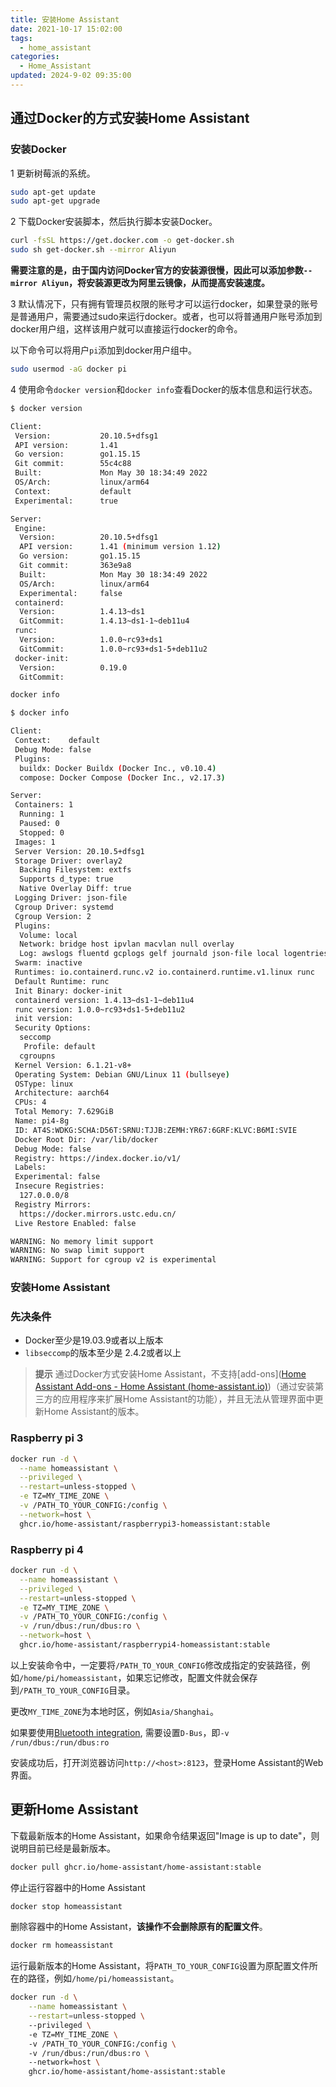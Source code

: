 ```yaml
---
title: 安装Home Assistant
date: 2021-10-17 15:02:00
tags:
  - home_assistant
categories:
  - Home_Assistant
updated: 2024-9-02 09:35:00
---
```


## 通过Docker的方式安装Home Assistant
### 安装Docker

1 更新树莓派的系统。

```bash
sudo apt-get update
sudo apt-get upgrade
```

2 下载Docker安装脚本，然后执行脚本安装Docker。

```bash
curl -fsSL https://get.docker.com -o get-docker.sh
sudo sh get-docker.sh --mirror Aliyun
```

**需要注意的是，由于国内访问Docker官方的安装源很慢，因此可以添加参数`--mirror Aliyun`，将安装源更改为阿里云镜像，从而提高安装速度。**

<!-- more -->

3 默认情况下，只有拥有管理员权限的账号才可以运行docker，如果登录的账号是普通用户，需要通过sudo来运行docker。或者，也可以将普通用户账号添加到docker用户组，这样该用户就可以直接运行docker的命令。

以下命令可以将用户`pi`添加到docker用户组中。

```bash
sudo usermod -aG docker pi
```


4 使用命令`docker version`和`docker info`查看Docker的版本信息和运行状态。

```bash
$ docker version

Client:
 Version:           20.10.5+dfsg1
 API version:       1.41
 Go version:        go1.15.15
 Git commit:        55c4c88
 Built:             Mon May 30 18:34:49 2022
 OS/Arch:           linux/arm64
 Context:           default
 Experimental:      true

Server:
 Engine:
  Version:          20.10.5+dfsg1
  API version:      1.41 (minimum version 1.12)
  Go version:       go1.15.15
  Git commit:       363e9a8
  Built:            Mon May 30 18:34:49 2022
  OS/Arch:          linux/arm64
  Experimental:     false
 containerd:
  Version:          1.4.13~ds1
  GitCommit:        1.4.13~ds1-1~deb11u4
 runc:
  Version:          1.0.0~rc93+ds1
  GitCommit:        1.0.0~rc93+ds1-5+deb11u2
 docker-init:
  Version:          0.19.0
  GitCommit:

docker info
```

```bash
$ docker info

Client:
 Context:    default
 Debug Mode: false
 Plugins:
  buildx: Docker Buildx (Docker Inc., v0.10.4)
  compose: Docker Compose (Docker Inc., v2.17.3)

Server:
 Containers: 1
  Running: 1
  Paused: 0
  Stopped: 0
 Images: 1
 Server Version: 20.10.5+dfsg1
 Storage Driver: overlay2
  Backing Filesystem: extfs
  Supports d_type: true
  Native Overlay Diff: true
 Logging Driver: json-file
 Cgroup Driver: systemd
 Cgroup Version: 2
 Plugins:
  Volume: local
  Network: bridge host ipvlan macvlan null overlay
  Log: awslogs fluentd gcplogs gelf journald json-file local logentries splunk syslog
 Swarm: inactive
 Runtimes: io.containerd.runc.v2 io.containerd.runtime.v1.linux runc
 Default Runtime: runc
 Init Binary: docker-init
 containerd version: 1.4.13~ds1-1~deb11u4
 runc version: 1.0.0~rc93+ds1-5+deb11u2
 init version:
 Security Options:
  seccomp
   Profile: default
  cgroupns
 Kernel Version: 6.1.21-v8+
 Operating System: Debian GNU/Linux 11 (bullseye)
 OSType: linux
 Architecture: aarch64
 CPUs: 4
 Total Memory: 7.629GiB
 Name: pi4-8g
 ID: AT4S:WDKG:SCHA:D56T:SRNU:TJJB:ZEMH:YR67:6GRF:KLVC:B6MI:SVIE
 Docker Root Dir: /var/lib/docker
 Debug Mode: false
 Registry: https://index.docker.io/v1/
 Labels:
 Experimental: false
 Insecure Registries:
  127.0.0.0/8
 Registry Mirrors:
  https://docker.mirrors.ustc.edu.cn/
 Live Restore Enabled: false

WARNING: No memory limit support
WARNING: No swap limit support
WARNING: Support for cgroup v2 is experimental
```

### 安装Home Assistant

### 先决条件

- Docker至少是19.03.9或者以上版本
- `libseccomp`的版本至少是 2.4.2或者以上

> **提示**
> 通过Docker方式安装Home Assistant，不支持[add-ons]([Home Assistant Add-ons - Home Assistant (home-assistant.io)](https://www.home-assistant.io/addons))（通过安装第三方的应用程序来扩展Home Assistant的功能），并且无法从管理界面中更新Home Assistant的版本。

### Raspberry pi 3

```bash
docker run -d \
  --name homeassistant \
  --privileged \
  --restart=unless-stopped \
  -e TZ=MY_TIME_ZONE \
  -v /PATH_TO_YOUR_CONFIG:/config \
  --network=host \
  ghcr.io/home-assistant/raspberrypi3-homeassistant:stable
```

### Raspberry pi 4

```bash
docker run -d \
  --name homeassistant \
  --privileged \
  --restart=unless-stopped \
  -e TZ=MY_TIME_ZONE \
  -v /PATH_TO_YOUR_CONFIG:/config \
  -v /run/dbus:/run/dbus:ro \
  --network=host \
  ghcr.io/home-assistant/raspberrypi4-homeassistant:stable
```

以上安装命令中，一定要将`/PATH_TO_YOUR_CONFIG`修改成指定的安装路径，例如`/home/pi/homeassistant`，如果忘记修改，配置文件就会保存到`/PATH_TO_YOUR_CONFIG`目录。

更改`MY_TIME_ZONE`为本地时区，例如`Asia/Shanghai`。

如果要使用[Bluetooth integration](https://www.home-assistant.io/integrations/bluetooth), 需要设置`D-Bus`，即`-v /run/dbus:/run/dbus:ro`

安装成功后，打开浏览器访问`http://<host>:8123`，登录Home Assistant的Web界面。

## 更新Home Assistant

下载最新版本的Home Assistant，如果命令结果返回"Image is up to date"，则说明目前已经是最新版本。

```bash
docker pull ghcr.io/home-assistant/home-assistant:stable
```

停止运行容器中的Home Assistant

```bash
docker stop homeassistant
```

删除容器中的Home Assistant，**该操作不会删除原有的配置文件**。

```bash
docker rm homeassistant
```

运行最新版本的Home Assistant，将`PATH_TO_YOUR_CONFIG`设置为原配置文件所在的路径，例如`/home/pi/homeassistant`。

```bash
docker run -d \
	--name homeassistant \
	--restart=unless-stopped \ 
	--privileged \ 
	-e TZ=MY_TIME_ZONE \ 
	-v /PATH_TO_YOUR_CONFIG:/config \ 
	-v /run/dbus:/run/dbus:ro \ 
	--network=host \ 
	ghcr.io/home-assistant/home-assistant:stable
```